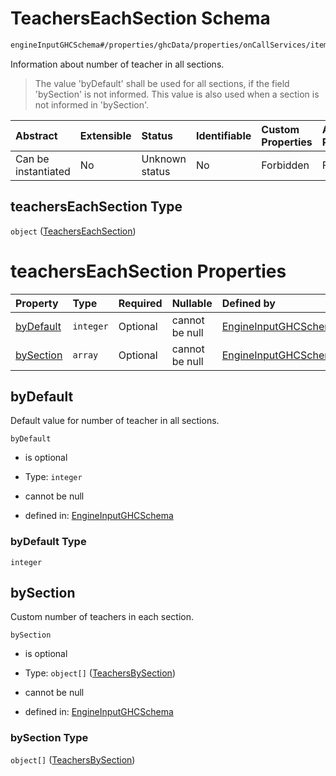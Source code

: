# TeachersEachSection Schema

```txt
engineInputGHCSchema#/properties/ghcData/properties/onCallServices/items/properties/teachersEachSection
```

Information about number of teacher in all sections.

> The value 'byDefault' shall be used for all sections, if the field 'bySection' is not informed. This value is also used when a section is not informed in 'bySection'.

| Abstract            | Extensible | Status         | Identifiable | Custom Properties | Additional Properties | Access Restrictions | Defined In                                                        |
| :------------------ | :--------- | :------------- | :----------- | :---------------- | :-------------------- | :------------------ | :---------------------------------------------------------------- |
| Can be instantiated | No         | Unknown status | No           | Forbidden         | Forbidden             | none                | [ghc.schema.json*](../out/ghc.schema.json "open original schema") |

## teachersEachSection Type

`object` ([TeachersEachSection](ghc-properties-ghcdata-properties-oncallservices-oncallservice-properties-teacherseachsection.md))

# teachersEachSection Properties

| Property                | Type      | Required | Nullable       | Defined by                                                                                                                                                                                                                                                                            |
| :---------------------- | :-------- | :------- | :------------- | :------------------------------------------------------------------------------------------------------------------------------------------------------------------------------------------------------------------------------------------------------------------------------------ |
| [byDefault](#bydefault) | `integer` | Optional | cannot be null | [EngineInputGHCSchema](ghc-properties-ghcdata-properties-oncallservices-oncallservice-properties-teacherseachsection-properties-bydefault.md "engineInputGHCSchema#/properties/ghcData/properties/onCallServices/items/properties/teachersEachSection/properties/byDefault")          |
| [bySection](#bysection) | `array`   | Optional | cannot be null | [EngineInputGHCSchema](ghc-properties-ghcdata-properties-oncallservices-oncallservice-properties-teacherseachsection-properties-teachersbysections.md "engineInputGHCSchema#/properties/ghcData/properties/onCallServices/items/properties/teachersEachSection/properties/bySection") |

## byDefault

Default value for number of teacher in all sections.

`byDefault`

*   is optional

*   Type: `integer`

*   cannot be null

*   defined in: [EngineInputGHCSchema](ghc-properties-ghcdata-properties-oncallservices-oncallservice-properties-teacherseachsection-properties-bydefault.md "engineInputGHCSchema#/properties/ghcData/properties/onCallServices/items/properties/teachersEachSection/properties/byDefault")

### byDefault Type

`integer`

## bySection

Custom number of teachers in each section.

`bySection`

*   is optional

*   Type: `object[]` ([TeachersBySection](ghc-properties-ghcdata-properties-oncallservices-oncallservice-properties-teacherseachsection-properties-teachersbysections-teachersbysection.md))

*   cannot be null

*   defined in: [EngineInputGHCSchema](ghc-properties-ghcdata-properties-oncallservices-oncallservice-properties-teacherseachsection-properties-teachersbysections.md "engineInputGHCSchema#/properties/ghcData/properties/onCallServices/items/properties/teachersEachSection/properties/bySection")

### bySection Type

`object[]` ([TeachersBySection](ghc-properties-ghcdata-properties-oncallservices-oncallservice-properties-teacherseachsection-properties-teachersbysections-teachersbysection.md))
